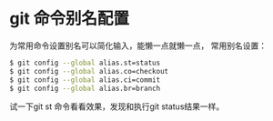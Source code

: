 # git 命令别名配置
<page-tags text="发布于：2021-10-13"/>

为常用命令设置别名可以简化输入，能懒一点就懒一点， 常用别名设置：

```bash
$ git config --global alias.st=status
$ git config --global alias.co=checkout
$ git config --global alias.ci=commit
$ git config --global alias.br=branch
```

试一下git st 命令看看效果，发现和执行git status结果一样。
